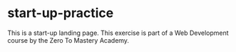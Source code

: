 # start-up-practice
This is a start-up landing page. This exercise is part of a Web Development course by the Zero To Mastery Academy.
